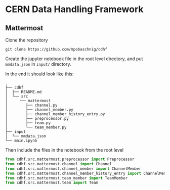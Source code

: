 # CERN Data Handling Framework

## Mattermost

Clone the repository 

```
git clone https://github.com/mpobaschnig/cdhf
```

Create the jupyter notebook file in the root level directory, and put `mmdata.json` in `input/` directory.

In the end it should look like this:
```
.
├── cdhf
│  ├── README.md
│  └── src
│     └── mattermost
│        ├── channel.py
│        ├── channel_member.py
│        ├── channel_member_history_entry.py
│        ├── preprocessor.py
│        ├── team.py
│        └── team_member.py
├── input
│  └── mmdata.json
└── main.ipynb
```

Then include the files in the notebook from the root level

```python
from cdhf.src.mattermost.preprocessor import Preprocessor
from cdhf.src.mattermost.channel import Channel
from cdhf.src.mattermost.channel_member import ChannelMember
from cdhf.src.mattermost.channel_member_history_entry import ChannelMemberHistoryEntry
from cdhf.src.mattermost.team_member import TeamMember
from cdhf.src.mattermost.team import Team
```
